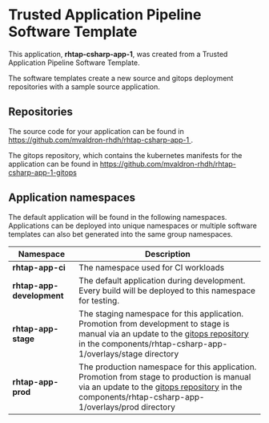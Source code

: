 # Trusted Application Pipeline Software Template

This application, **rhtap-csharp-app-1**, was created from a Trusted Application Pipeline Software Template.

The software templates create a new source and gitops deployment repositories with a sample source application. 

## Repositories

The source code for your application can be found in [https://github.com/mvaldron-rhdh/rhtap-csharp-app-1 ](https://github.com/mvaldron-rhdh/rhtap-csharp-app-1 ).
 
The gitops repository, which contains the kubernetes manifests for the application can be found in 
[https://github.com/mvaldron-rhdh/rhtap-csharp-app-1-gitops ](https://github.com/mvaldron-rhdh/rhtap-csharp-app-1-gitops ) 

## Application namespaces 

The default application will be found in the following namespaces. Applications can be deployed into unique namespaces or multiple software templates can also bet generated into the same group namespaces.  

|  Namespace   |  Description   |  
| -------- | -------- |
| **rhtap-app-ci** | The namespace used for CI workloads |
| **rhtap-app-development** | The default application during development. Every build will be deployed to this namespace for testing. |
| **rhtap-app-stage** | The staging namespace for this application. Promotion from development to stage is manual via an update to the [gitops repository](https://github.com/mvaldron-rhdh/rhtap-csharp-app-1-gitops ) in the components/rhtap-csharp-app-1/overlays/stage directory |
| **rhtap-app-prod** | The production namespace for this application. Promotion from stage to production is manual via an update to the [gitops repository](https://github.com/mvaldron-rhdh/rhtap-csharp-app-1-gitops ) in the components/rhtap-csharp-app-1/overlays/prod directory |